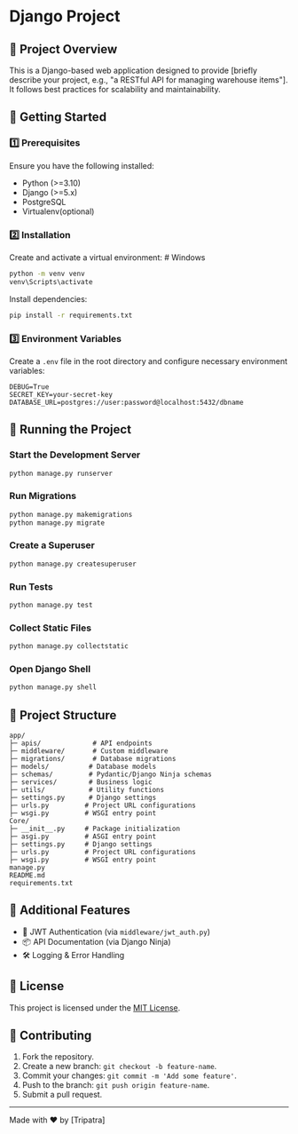 # Django Project

## 📌 Project Overview
This is a Django-based web application designed to provide [briefly describe your project, e.g., "a RESTful API for managing warehouse items"]. It follows best practices for scalability and maintainability.

## 🚀 Getting Started

### 1️⃣ Prerequisites
Ensure you have the following installed:
- Python (>=3.10)
- Django (>=5.x)
- PostgreSQL
- Virtualenv(optional)


### 2️⃣ Installation
Create and activate a virtual environment: # Windows
```sh
python -m venv venv
venv\Scripts\activate
```

Install dependencies:
```sh
pip install -r requirements.txt
```

### 3️⃣ Environment Variables
Create a `.env` file in the root directory and configure necessary environment variables:
```
DEBUG=True
SECRET_KEY=your-secret-key
DATABASE_URL=postgres://user:password@localhost:5432/dbname
```

## 🏃 Running the Project
### Start the Development Server
```sh
python manage.py runserver
```

### Run Migrations
```sh
python manage.py makemigrations
python manage.py migrate
```

### Create a Superuser
```sh
python manage.py createsuperuser
```

### Run Tests
```sh
python manage.py test
```

### Collect Static Files
```sh
python manage.py collectstatic
```

### Open Django Shell
```sh
python manage.py shell
```

## 📂 Project Structure
```
app/
├─ apis/             # API endpoints
├─ middleware/       # Custom middleware
├─ migrations/       # Database migrations
├─ models/          # Database models
├─ schemas/         # Pydantic/Django Ninja schemas
├─ services/        # Business logic
├─ utils/           # Utility functions
├─ settings.py      # Django settings
├─ urls.py         # Project URL configurations
├─ wsgi.py         # WSGI entry point
Core/
├─ __init__.py     # Package initialization
├─ asgi.py         # ASGI entry point
├─ settings.py     # Django settings
├─ urls.py         # Project URL configurations
├─ wsgi.py         # WSGI entry point
manage.py
README.md
requirements.txt
```

## 🔧 Additional Features
- 🔑 JWT Authentication (via `middleware/jwt_auth.py`)
- 📦 API Documentation (via Django Ninja)
- 🛠️ Logging & Error Handling

## 📜 License
This project is licensed under the [MIT License](LICENSE).

## 🤝 Contributing
1. Fork the repository.
2. Create a new branch: `git checkout -b feature-name`.
3. Commit your changes: `git commit -m 'Add some feature'`.
4. Push to the branch: `git push origin feature-name`.
5. Submit a pull request.

---
Made with ❤️ by [Tripatra]

